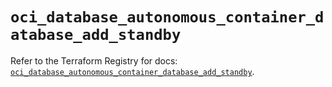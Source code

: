 # `oci_database_autonomous_container_database_add_standby`

Refer to the Terraform Registry for docs: [`oci_database_autonomous_container_database_add_standby`](https://registry.terraform.io/providers/hashicorp/oci/7.19.0/docs/resources/database_autonomous_container_database_add_standby).
